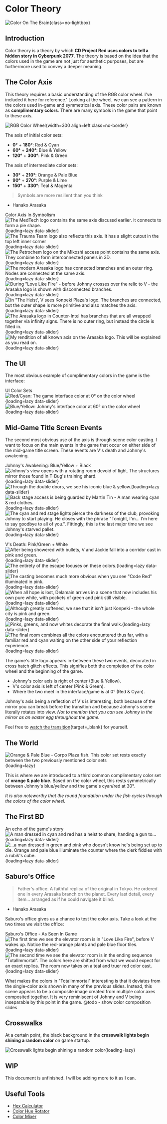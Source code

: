 # Color Theory

![Color On The Brain](./assets/color-brain.png){class=no-lightbox}

## Introduction

Color theory is a theory by which **CD Project Red uses colors to tell a hidden
story in Cyberpunk 2077**. The theory is based on the idea that the colors used
in the game are not just for aesthetic purposes, but are furthermore used to
convey a deeper meaning.

## The Color Axis

This theory requires a basic understanding of the RGB color wheel. I've included
it here for reference.' Looking at the wheel, we can see a pattern in the colors
used in-game and symmetrical axis. These color pairs are known as
**complimentary colors**. There are many symbols in the game that point to these
axis.

![RGB Color Wheel](./assets/rgb-color-wheel.png){width=300 align=left class=no-border}

The axis of initial color sets:

- **0°** + **180°**: Red & Cyan
- **60°** + **240°**: Blue & Yellow
- **120°** + **300°**: Pink & Green

The axis of intermediate color sets:

- **30°** + **210°**: Orange & Pale Blue
- **90°** + **270°**: Purple & Lime
- **150°** + **330°**: Teal & Magenta

> Symbols are more resilient than you think

- Hanako Arasaka

Color Axis In Symbolism
![The MedTech logo contains the same axis discussd earlier. It connects to form a pie shape.](./assets/logo-medtech.png){loading=lazy data-slider}
![The Trauma Team logo also reflects this axis. It has a slight cutout in the top left inner corner](./assets/logo-trauma-team.png){loading=lazy data-slider}
![The Petrochem logo on the Mikoshi access point contains the same axis. They combine to form interconnected panels in 3D.](./assets/logo-petrro-axis.png){loading=lazy data-slider}
![The modern Arasaka logo has connected branches and an outer ring. Nodes are connected at the same axis.](./assets/logo-arasaka-modern.png){loading=lazy data-slider}
![During "Love Like Fire" - before Johnny crosses over the relic to V - the Arasaka logo is shown with disconnected branches.](./assets/logo-arasaka-classic.jpg){loading=lazy data-slider}
![In "The Heist', V sees Konpeki Plaza's logo. The branches are connected, but the outer shape is more primitive and also matches the axis.](./assets/logo-konpekiplaza.png){loading=lazy data-slider}
![The Arasaka logo in Counter-Intel has branches that are all wrapped together via infinity signs. There is no outer ring, but instead the circle is filled in.](./assets/logo-arasaka-counterintel.png){loading=lazy data-slider}
![My rendition of all known axis on the Arasaka logo. This will be explained as you read on.](./assets/logo-arasaka-theory.png){loading=lazy data-slider}

## The UI

The most obvious example of complimentary colors in the game is the interface:

UI Color Sets
![Red/Cyan: The game interface color at 0° on the color wheel](./assets/ui-v.png){loading=lazy data-slider}
![Blue/Yellow: Johnny's interface color at 60° on the color wheel](./assets/ui-johnny.png){loading=lazy data-slider}

## Mid-Game Title Screen Events

The second most obvious use of the axis is through scene color casting. I want
to focus on the main events in the game that occur on either side of the mid-game
title screen. These events are V's death and Johnny's awakening.

Johnny's Awakening: Blue/Yellow + Black
![Johnny's view opens with a rotating room devoid of light. The structures mirror those found in T-Bug's training shard.](./assets/johnny-darkness.png){loading=lazy data-slider}
![Through the double doors, we see his iconic blue & yellow.](./assets/johnny-blue-and-yellow.jpg){loading=lazy data-slider}
![Back stage access is being guarded by Martin Tin - A man wearing cyan & red clothes.](./assets/martin-tin-cyan-red.jpg){loading=lazy data-slider}
![The cyan and red stage lights pierce the darkness of the club, provoking Johnny to start playing. He closes with the phrase "Tonight, I'm... I'm here to say goodbye to all of you.". Fittingly, this is the last major time we see Johnny's starved pallet.](./assets/stage-cyan-red.jpg){loading=lazy data-slider}

V's Death: Pink/Green + White
![After being showered with bullets, V and Jackie fall into a corridor cast in pink and green.](./assets/v-begin-colors.jpg){loading=lazy data-slider}
![The entirety of the escape focuses on these colors.](./assets/v-mid-escape.jpg){loading=lazy data-slider}
![The casting becomes much more obvious when you see "Code Red" illuminated in pink.](./assets/v-code-red-is-pink.jpg){loading=lazy data-slider}
![When all hope is lost, Delamain arrives in a scene that now includes his own pure white, with pockets of green and pink still visible.](./assets/delamain-white.jpg){loading=lazy data-slider}
![Although greatly softened, we see that it isn't just Konpeki - the whole city is pink and green.](./assets/v-escape.jpg){loading=lazy data-slider}
![Pinks, greens, and now whites decorate the final walk.](./assets/v-delamain-parked.jpg){loading=lazy data-slider}
![The final room combines all the colors encountered thus far, with a familiar red and cyan waiting on the other side of your reflection experience.](./assets/v-final-room.jpg){loading=lazy data-slider}

The game's title logo appears in-between these two events, decorated in cross
hatch glitch effects. This signifies both the completion of the color wheel and
the beginning of the game.

- Johnny's color axis is right of center (Blue & Yellow).
- V's color axis is left of center (Pink & Green).
- Where the two meet in the interface/game is at 0° (Red & Cyan).

Johnny's axis being a reflection of V's is interesting, both because of the
mirror you can break before the transition and because Johnny's scene literally
rotates into view. *Not to mention that you can see Johnny in the mirror as an
easter egg throughout the game.*

Feel free to
[watch the transition](https://youtu.be/8jljcwOoTsM?t=81){target=_blank} for yourself.

## The World

![Orange & Pale Blue - Corpo Plaza fish. This color set rests exactly between the two previously mentioned color sets](./assets/corpo-fish-colorwheel.jpg){loading=lazy}

This is where we are introduced to a third common complimentary color set of
**orange & pale blue**. Based on the color wheel, this rests symmetrically between
Johnny's blue/yellow and the game's cyan/red at 30°.

*It is also noteworthy that the round foundation under the fish cycles through
the colors of the color wheel.*

## The First BD

An echo of the game's story
![A man dressed in cyan and red has a heist to share, handing a gun to...](./assets/bd-1.jpg){loading=lazy data-slider}
![...a man dressed in green and pink who doesn't know he's being set up to die. Orange and pale blue illuminate the counter where the clerk fiddles with a rubik's cube.](./assets/bd-2.jpg){loading=lazy data-slider}

## Saburo's Office

> Father's office. A faithful replica of the original in Tokyo. He ordered one in every Arasaka branch on the planet. Every last detail, every item... arranged as if he could navigate it blind.

- Hanako Arasaka

Saburo's office gives us a chance to test the color axis. Take a look at the two
times we visit the office:

Saburo's Office - As Seen In Game
![The first time we see the elevator room is in "Love Like Fire", before V wakes up. Notice the red-orange plants and pale blue floor tiles.](./assets/saburo-floor-johnny.png){loading=lazy data-slider}
![The second time we see the elevator room is in the ending sequence "TotalImmortal". The colors here are shifted from what we would expect for an exact replica. The room now takes on a teal and truer red color cast.](./assets/saburo-floor-combined.png){loading=lazy data-slider}

What makes the colors in "TotalImmortal" interesting is that it deviates from the
single-color axis shown in many of the previous slides. Instead, this scene
appears to be a composite image created from multiple color axes composited
together. It is very reminiscent of Johnny and V being inseparable by this point
in the game. @todo - show color composition slides

## Crosswalks

At a certain point, the black background in the **crosswalk lights begin shining a
random color** on game startup.

![Crosswalk lights begin shining a random color](./assets/colored-crosswalks.png){loading=lazy}

## WIP

This document is unfinished. I will be adding more to it as I can.

## Useful Tools

- [Hex Calculator](https://www.calculator.net/hex-calculator.html)
- [Color Hue Rotator](https://imgonline.tools/color-hue)
- [Color Mixer](https://colordesigner.io/color-mixer)

